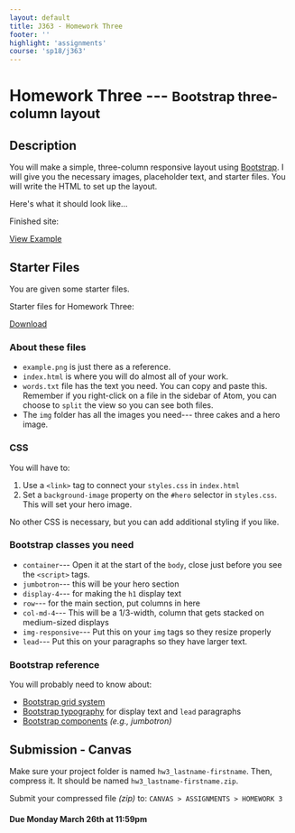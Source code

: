 ```yaml
---
layout: default
title: J363 - Homework Three
footer: ''
highlight: 'assignments'
course: 'sp18/j363'
---
```

# Homework Three --- <small>Bootstrap three-column layout</small>
## Description
You will make a simple, three-column responsive layout using [Bootstrap](http://getbootstrap.com/). I will give you the necessary images, placeholder text, and starter files. You will write the HTML to set up the layout.

Here's what it should look like...
<div class="card-block">
  <p class="card-text lead">Finished site:</p>
  <a href="img/cake-finished.png" class="btn btn-primary" target="_blank">View Example</a>
</div>

## Starter Files
You are given some starter files.
<div class="card-block">
  <p class="card-text lead">Starter files for Homework Three:</p>
  <a href="hw3-start.zip" class="btn btn-primary" target="_blank">Download</a>
</div>

### About these files
 * `example.png` is just there as a reference.
 * `index.html` is where you will do almost all of your work.
 * `words.txt` file has the text you need. You can copy and paste this. Remember if you right-click on a file in the sidebar of Atom, you can choose to `split` the view so you can see both files.
 * The `img` folder has all the images you need--- three cakes and a hero image.

### CSS
You will have to:

1. Use a `<link>` tag to connect your `styles.css` in `index.html`
2. Set a `background-image` property on the `#hero` selector in `styles.css`. This will set your hero image.

No other CSS is necessary, but you can add additional styling if you like.

### Bootstrap classes you need
 * `container`--- Open it at the start of the `body`, close just before you see the `<script>` tags.
 * `jumbotron`--- this will be your hero section
 * `display-4`--- for making the `h1` display text
 * `row`--- for the main section, put columns in here
 * `col-md-4`--- This will be a 1/3-width, column that gets stacked on medium-sized displays
 * `img-responsive`--- Put this on your `img` tags so they resize properly
 * `lead`--- Put this on your paragraphs so they have larger text.

### Bootstrap reference
You will probably need to know about:

 * [Bootstrap grid system](http://getbootstrap.com/docs/4.0/layout/grid/)
 * [Bootstrap typography](https://getbootstrap.com/docs/4.0/content/typography/) for display text and `lead` paragraphs
 * [Bootstrap components](https://getbootstrap.com/docs/4.0/components/alerts/) _(e.g., jumbotron)_

## Submission - Canvas
Make sure your project folder is named `hw3_lastname-firstname`. Then, compress it. It should be named `hw3_lastname-firstname.zip`.

Submit your compressed file _(zip)_ to: `CANVAS > ASSIGNMENTS > HOMEWORK 3`

#### **Due Monday March 26th at 11:59pm**
